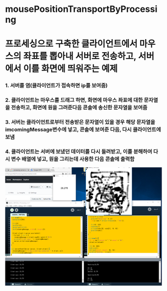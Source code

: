 # mousePositionTransportByProcessing
# 프로세싱으로 구축한 클라이언트에서 마우스의 좌표를 뽑아내 서버로 전송하고, 서버에서 이를 화면에 띄워주는 예제  

### 1. 서버를 염(클라이언트가 접속하면 ip를 보여줌)  
### 2. 클라이언트는 마우스를 드래그 하면, 화면에 마우스 좌표에 대한 문자열을 전송하고, 화면에 원을 그려준다음 콘솔에 송신한 문자열을 보여줌  
### 3. 서버는 클라이언트로부터 전송받은 문자열이 있을 경우 해당 문자열을 imcomingMessage변수에 넣고, 콘솔에 보여준 다음, 다시 클라이언트에 보냄  
### 4. 클라이언트는 서버에 보냈던 데이터를 다시 돌려받고, 이를 분해하여 다시 변수 배열에 넣고, 원을 그리는데 사용한 다음 콘솔에 출력함  

![](https://github.com/mtinet/mousePositionTransportByProcessing/blob/master/image/mousePositionTransportByProcessing.png?raw=true)  
